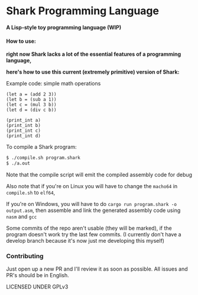 # Shark Programming Language

**A Lisp-style toy programming language (WIP)**

#### How to use:
**right now Shark lacks a lot of the essential features of a programming language,**

**here's how to use this current (extremely primitive) version of Shark:**

Example code: simple math operations

```
(let a = (add 2 3))
(let b = (sub a 1))
(let c = (mul 3 b))
(let d = (div c b))

(print_int a)
(print_int b)
(print_int c)
(print_int d)
```

To compile a Shark program:

``` Bash
$ ./compile.sh program.shark
$ ./a.out
```

Note that the compile script will emit the compiled assembly code for debug

Also note that if you're on Linux you will have to change the `macho64` in `compile.sh` to `elf64`,

If you're on Windows, you will have to do `cargo run program.shark -o output.asm`, then assemble and link the generated assembly code using `nasm` and `gcc`

Some commits of the repo aren't usable (they will be marked), if the program doesn't work try the last few commits.
(I currently don't have a develop branch because it's now just me developing this myself)

### Contributing
Just open up a new PR and I'll review it as soon as possible. All issues and PR's should be in English.

LICENSED UNDER GPLv3

